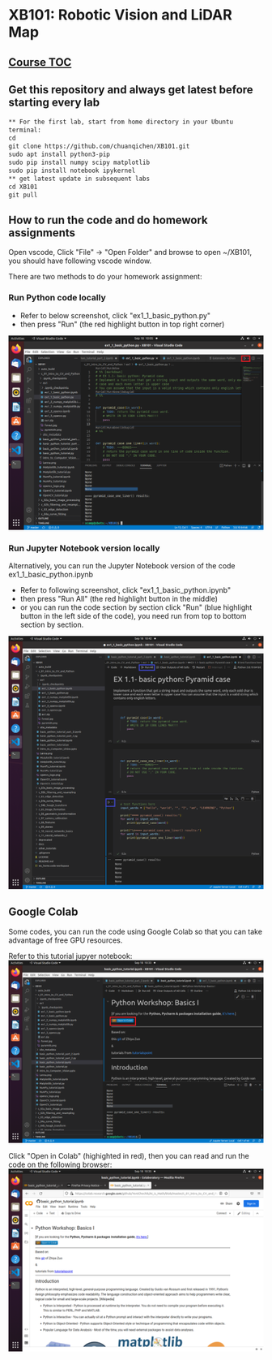 # XB101: Robotic Vision and LiDAR Map

## [Course TOC](https://github.com/chuanqichen/XB101/blob/master/TOC.md)

## Get this repository and always get latest before starting every lab
```
** For the first lab, start from home directory in your Ubuntu terminal: 
cd 
git clone https://github.com/chuanqichen/XB101.git
sudo apt install python3-pip
sudo pip install numpy scipy matplotlib 
sudo pip install notebook ipykernel
** get latest update in subsequent labs 
cd XB101
git pull
```

## How to run the code and do homework assignments 
Open vscode, Click "File" -> "Open Folder" and browse to open ~/XB101, you should have following vscode window.  

There are two methods to do your homework assignment: 
### Run Python code locally 
* Refer to below screenshot, click "ex1_1_basic_python.py"
* then press "Run" (the red highlight button in top right corner) 
<img src="XB101_VSCode.png" width="600">

### Run Jupyter Notebook version locally 
Alternatively, you can run the Jupyter Notebook version of the code ex1_1_basic_python.ipynb
* Refer to following screenshot, click "ex1_1_basic_python.ipynb"
* then press "Run All" (the red highlight button in the middle) 
* or you can run the code section by section click "Run" (blue highlight button in the left side of the code), you need run from top to bottom section by section. 
<img src="XB101_VSCode2.png" width="600">

## Google Colab 
Some codes, you can run the code using Google Colab so that you can take advantage of free GPU resources. 

Refer to this tutorial jupyer notebook: <br>
<img src="XB101_VSCode_google_colab.png" width="600">

Click "Open in Colab" (highighted in red), then you can read and run the code on the following browser: 
<img src="XB101_VSCode_google_colab2.png" width="600">



